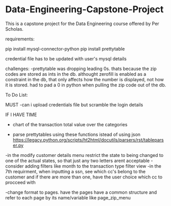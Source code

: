 # Data-Engineering-Capstone-Project
This is a capstone project for the Data Engineering course offered by Per Scholas.


requirements:

pip install mysql-connector-python
pip install prettytable

credential file has to be updated with user's mysql details


challenges:
-prettytable was dropping leading 0s. thats because the zip codes are stored as ints in the db.  althought zerofill is enabled as a constraint in the db, that only affects how the number is displayed, not how it is stored.  had to pad a 0 in python when pulling the zip code out of the db.





To Do List:

MUST
-can i upload credentials file but scramble the login details




IF I HAVE TIME
- chart of the transaction total value over the categories

- parse prettytables using these functions istead of using json https://legacy.python.org/scripts/ht2html/docutils/parsers/rst/tableparser.py

-in the modify customer details menu restrict the state to being changed to one of the actual states, so that just any two letters arent acceptable
-consider adding filters like month to the transaction type filter view
-in the 7th requirment, when inputting a ssn, see which cc's belong to the customer and if there are more than one, have the user choice which cc to procceed with



-change format to pages.  have the pages have a common structure and refer to each page by its name/variable like page_zip_menu
